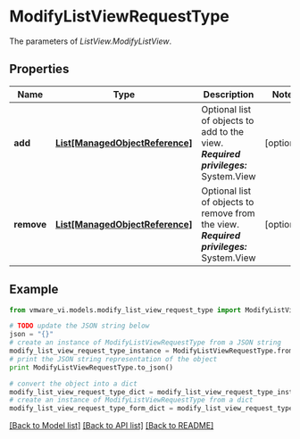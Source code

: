 # ModifyListViewRequestType

The parameters of *ListView.ModifyListView*. 

## Properties
Name | Type | Description | Notes
------------ | ------------- | ------------- | -------------
**add** | [**List[ManagedObjectReference]**](ManagedObjectReference.md) | Optional list of objects to add to the view.  ***Required privileges:*** System.View  | [optional] 
**remove** | [**List[ManagedObjectReference]**](ManagedObjectReference.md) | Optional list of objects to remove from the view.  ***Required privileges:*** System.View  | [optional] 

## Example

```python
from vmware_vi.models.modify_list_view_request_type import ModifyListViewRequestType

# TODO update the JSON string below
json = "{}"
# create an instance of ModifyListViewRequestType from a JSON string
modify_list_view_request_type_instance = ModifyListViewRequestType.from_json(json)
# print the JSON string representation of the object
print ModifyListViewRequestType.to_json()

# convert the object into a dict
modify_list_view_request_type_dict = modify_list_view_request_type_instance.to_dict()
# create an instance of ModifyListViewRequestType from a dict
modify_list_view_request_type_form_dict = modify_list_view_request_type.from_dict(modify_list_view_request_type_dict)
```
[[Back to Model list]](../README.md#documentation-for-models) [[Back to API list]](../README.md#documentation-for-api-endpoints) [[Back to README]](../README.md)


